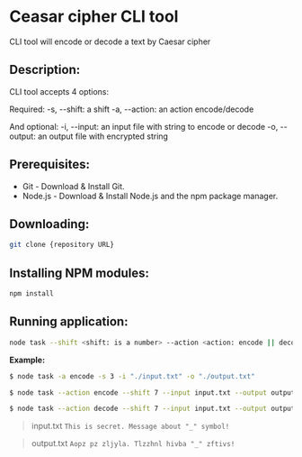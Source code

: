 # Ceasar cipher CLI tool

CLI tool will encode or decode a text by Caesar cipher

## Description:

CLI tool accepts 4 options:

Required:
-s, --shift: a shift
-a, --action: an action encode/decode

And optional:
-i, --input: an input file with string to encode or decode
-o, --output: an output file with encrypted string

## Prerequisites:

- Git - Download & Install Git.
- Node.js - Download & Install Node.js and the npm package manager.

## Downloading:

```bash
git clone {repository URL}
```

## Installing NPM modules:

```bash
npm install
```

## Running application: 

```bash
node task --shift <shift: is a number> --action <action: encode || decode> [--input <string: file name || STDIO>] [--output <string: file name || STDOUT>]
```

**Example:**

```bash
$ node task -a encode -s 3 -i "./input.txt" -o "./output.txt"
```

```bash
$ node task --action encode --shift 7 --input input.txt --output output.txt
```

```bash
$ node task --action decode --shift 7 --input input.txt --output output.txt
```

> input.txt
> `This is secret. Message about "_" symbol!`

> output.txt
> `Aopz pz zljyla. Tlzzhnl hivba "_" zftivs!`
